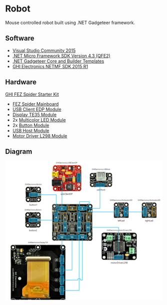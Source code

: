 # Robot
Mouse controlled robot built using .NET Gadgeteer framework.

## Software
* [Visual Studio Community 2015](https://www.visualstudio.com/)
* [.NET Micro Framework SDK Version 4.3 (QFE2)](http://netmf.codeplex.com/)
* [.NET Gadgeteer Core and Builder Templates](http://gadgeteer.codeplex.com/)
* [GHI Electronics NETMF SDK 2015 R1](https://www.ghielectronics.com/support/netmf/sdk/38/ghi-electronics-netmf-sdk-2015-r1)

## Hardware
[GHI FEZ Spider Starter Kit](https://www.ghielectronics.com/catalog/product/297)
* [FEZ Spider Mainboard](https://www.ghielectronics.com/catalog/product/269)
* [USB Client EDP Module](https://www.ghielectronics.com/catalog/product/525)
* [Display TE35 Module](https://www.ghielectronics.com/catalog/product/387)
* 2x [Multicolor LED Module](https://www.ghielectronics.com/catalog/product/272)
* 2x [Button Module](https://www.ghielectronics.com/catalog/product/274)
* [USB Host Module](https://www.ghielectronics.com/catalog/product/270)
* [Motor Driver L298 Module](https://www.ghielectronics.com/catalog/product/315)

## Diagram
![diagram](Diagram.png)
